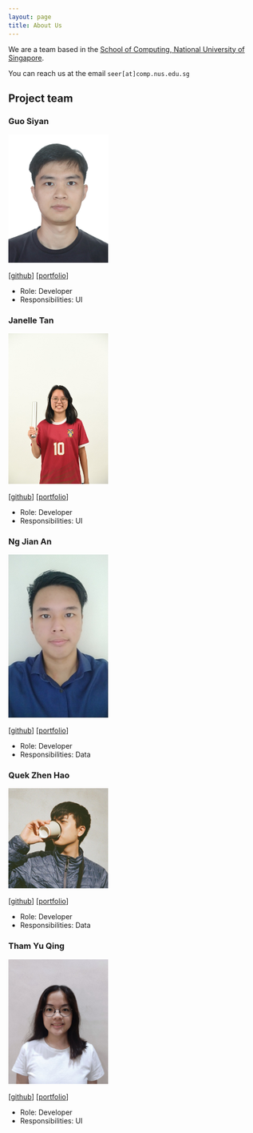 ```yaml
---
layout: page
title: About Us
---
```


We are a team based in the [School of Computing, National University of Singapore](https://www.comp.nus.edu.sg).

You can reach us at the email `seer[at]comp.nus.edu.sg`

## Project team

### Guo Siyan

<img src="images/siyan-g.png" width="200px">

[[github](https://github.com/siyan-g)]
[[portfolio](team/johndoe.md)]

* Role: Developer
* Responsibilities: UI

### Janelle Tan

<img src="images/jniaorx.png" width="200px">

[[github](https://github.com/jniaorx)]
[[portfolio](team/johndoe.md)]

* Role: Developer
* Responsibilities: UI

### Ng Jian An

<img src="images/nja99.png" width="200px">

[[github](http://github.com/nja99)] 
[[portfolio](team/johndoe.md)]

* Role: Developer
* Responsibilities: Data

### Quek Zhen Hao
<img src="images/coffeemocha.png" width="200px">

[[github](http://github.com/coffeemocha)] 
[[portfolio](team/johndoe.md)]

* Role: Developer
* Responsibilities: Data

### Tham Yu Qing

<img src="images/yuqing-tham.png" width="200px">

[[github](http://github.com/yuqing-tham)]
[[portfolio](team/johndoe.md)]

* Role: Developer
* Responsibilities: UI
